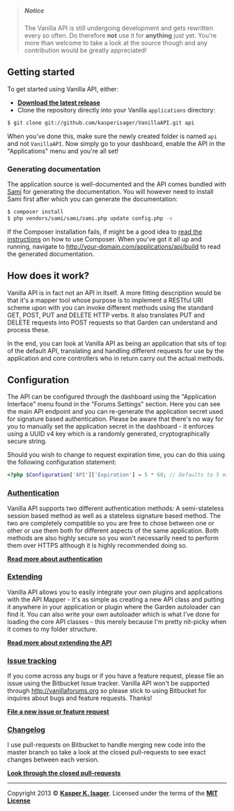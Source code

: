 > ##### __Notice__
> The Vanilla API is still undergoing development and gets rewritten every so often. Do therefore __not__ use it for __anything__ just yet. You're more than welcome to take a look at the source though and any contribution would be greatly appreciated!

## Getting started

To get started using Vanilla API, either:

* __[Download the latest release](https://bitbucket.org/kasperisager/vanillaapi/get/master.zip)__
* Clone the repository directly into your Vanilla `applications` directory:

```sh
$ git clone git://github.com/kasperisager/VanillaAPI.git api
```

When you've done this, make sure the newly created folder is named `api` and not `VanillaAPI`. Now simply go to your dashboard, enable the API in the "Applications" menu and you're all set!

### Generating documentation

The application source is well-documented and the API comes bundled with [Sami](https://github.com/fabpot/Sami) for generating the documentation. You will however need to install Sami first after which you can generate the documentation:

```sh
$ composer install
$ php vendors/sami/sami/sami.php update config.php -v
```

If the Composer installation fails, if might be a good idea to [read the instructions](http://getcomposer.org/doc/00-intro.md#installation-nix) on how to use Composer. When you've got it all up and running, navigate to http://your-domain.com/applications/api/build to read the generated documentation.

## How does it work?

Vanilla API is in fact not an API in itself. A more fitting description would be that it's a mapper tool whose purpose is to implement a RESTful URI scheme upon with you can invoke different methods using the standard GET, POST, PUT and DELETE HTTP verbs. It also translates PUT and DELETE requests into POST requests so that Garden can understand and process these.

In the end, you can look at Vanilla API as being an application that sits of top of the default API, translating and handling different requests for use by the application and core controllers who in return carry out the actual methods.

## Configuration

The API can be configured through the dashboard using the "Application Interface" menu found in the "Forums Settings" section. Here you can see the main API endpoint and you can re-generate the application secret used for signature based authentication. Please be aware that there's no way for you to manually set the application secret in the dashboard - it enforces using a UUID v4 key which is a randomly generated, cryptographically secure string.

Should you wish to change to request expiration time, you can do this using the following configuration statement:

```php
<?php $Configuration['API']['Expiration'] = 5 * 60; // Defaults to 5 minutes
```

### [Authentication](http://code.webhutt.com/vanillaapi/wiki/Authentication#repo-content)

Vanilla API supports two different authentication methods: A semi-stateless session based method as well as a stateless signature based method. The two are completely compatible so you are free to chose between one or other or use them both for different aspects of the same application. Both methods are also highly secure so you won't necessarily need to perform them over HTTPS although it is highly recommended doing so.

__[Read more about authentication](http://code.webhutt.com/vanillaapi/wiki/Authentication#repo-content)__

### [Extending](http://code.webhutt.com/vanillaapi/wiki/Extending#repo-content)

Vanilla API allows you to easily integrate your own plugins and applications with the API Mapper - it's as simple as creating a new API class and putting it anywhere in your application or plugin where the Garden autoloader can find it. You can also write your own autoloader which is what I've done for loading the core API classes - this merely because I'm pretty nit-picky when it comes to my folder structure.

__[Read more about extending the API](http://code.webhutt.com/vanillaapi/wiki/Extending#repo-content)__

### [Issue tracking](http://code.webhutt.com/vanillaapi/issues)
If you come across any bugs or if you have a feature request, please file an issue using the Bitbucket Issue tracker. Vanilla API won't be supported through http://vanillaforums.org so please stick to using Bitbucket for inquires about bugs and feature requests. Thanks!

__[File a new issue or feature request](http://code.webhutt.com/vanillaapi/issues/new)__

### [Changelog](http://code.webhutt.com/vanillaapi/pull-requests)

I use pull-requests on Bitbucket to handle merging new code into the master branch so take a look at the closed pull-requests to see exact changes between each version.

__[Look through the closed pull-requests](http://code.webhutt.com/vanillaapi/pull-requests)__

---

Copyright 2013 © __[Kasper K. Isager](http://webhutt.com)__. Licensed under the terms of the __[MIT License](http://code.webhutt.com/vanillaapi/wiki/License#repo-content)__
